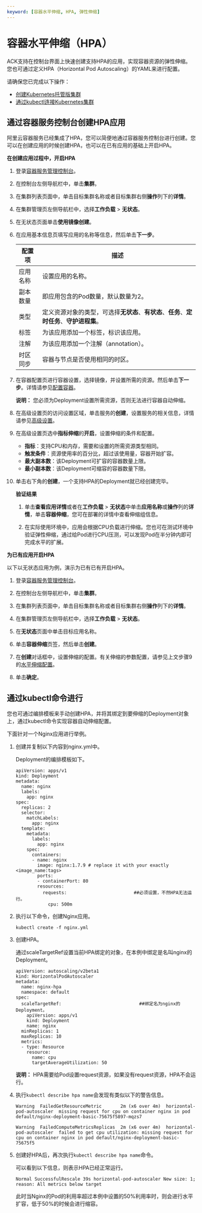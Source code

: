 ```yaml
---
keyword: [容器水平伸缩, HPA, 弹性伸缩]
---
```


# 容器水平伸缩（HPA）

ACK支持在控制台界面上快速创建支持HPA的应用，实现容器资源的弹性伸缩。您也可通过定义HPA（Horizontal Pod Autoscaling）的YAML来进行配置。

请确保您已完成以下操作：

-   [创建Kubernetes托管版集群](/intl.zh-CN/Kubernetes集群用户指南/集群/创建集群/创建Kubernetes托管版集群.md)
-   [通过kubectl连接Kubernetes集群](/intl.zh-CN/Kubernetes集群用户指南/集群/连接集群/通过kubectl连接Kubernetes集群.md)

## 通过容器服务控制台创建HPA应用

阿里云容器服务已经集成了HPA，您可以简便地通过容器服务控制台进行创建。您可以在创建应用的时候创建HPA，也可以在已有应用的基础上开启HPA。

**在创建应用过程中，开启HPA**

1.  登录[容器服务管理控制台](https://cs.console.aliyun.com)。

2.  在控制台左侧导航栏中，单击**集群**。

3.  在集群列表页面中，单击目标集群名称或者目标集群右侧**操作**列下的**详情**。

4.  在集群管理页左侧导航栏中，选择**工作负载** \> **无状态**。

5.  在无状态页面单击**使用镜像创建**。

6.  在应用基本信息页填写应用的名称等信息，然后单击**下一步**。

    |配置项|描述|
    |---|--|
    |应用名称|设置应用的名称。|
    |副本数量|即应用包含的Pod数量，默认数量为2。|
    |类型|定义资源对象的类型，可选择**无状态**、**有状态**、**任务**、**定时任务**、**守护进程集**。|
    |标签|为该应用添加一个标签，标识该应用。|
    |注解|为该应用添加一个注解（annotation）。|
    |时区同步|容器与节点是否使用相同的时区。|

7.  在容器配置页进行容器设置，选择镜像，并设置所需的资源。然后单击**下一步**。详情请参见[配置容器](/intl.zh-CN/Kubernetes集群用户指南/应用/工作负载/创建无状态工作负载Deployment.md)。

    **说明：** 您必须为Deployment设置所需资源，否则无法进行容器自动伸缩。

8.  在高级设置页的访问设置区域，单击服务的**创建**，设置服务的相关信息，详情请参见[高级设置](/intl.zh-CN/Kubernetes集群用户指南/应用/工作负载/创建无状态工作负载Deployment.md)。

9.  在高级设置页选中**指标伸缩**的**开启**，设置伸缩的条件和配置。

    -   **指标**：支持CPU和内存，需要和设置的所需资源类型相同。
    -   **触发条件**：资源使用率的百分比，超过该使用量，容器开始扩容。
    -   **最大副本数**：该Deployment可扩容的容器数量上限。
    -   **最小副本数**：该Deployment可缩容的容器数量下限。
10. 单击右下角的**创建**，一个支持HPA的Deployment就已经创建完毕。

    **验证结果**

    1.  单击**查看应用详情**或者在**工作负载** \> **无状态**中单击**应用名称**或**操作**列的**详情**，单击**容器伸缩**，您可在部署的详情中查看伸缩组信息。

    2.  在实际使用环境中，应用会根据CPU负载进行伸缩。您也可在测试环境中验证弹性伸缩，通过给Pod进行CPU压测，可以发现Pod在半分钟内即可完成水平的扩展。

**为已有应用开启HPA**

以下以无状态应用为例，演示为已有已有开启HPA。

1.  登录[容器服务管理控制台](https://cs.console.aliyun.com)。

2.  在控制台左侧导航栏中，单击**集群**。

3.  在集群列表页面中，单击目标集群名称或者目标集群右侧**操作**列下的**详情**。

4.  在集群管理页左侧导航栏中，选择**工作负载** \> **无状态**。

5.  在**无状态**页面中单击目标应用名称。

6.  单击**容器伸缩**页签，然后单击**创建**。

7.  在**创建**对话框中，设置伸缩的配置。有关伸缩的参数配置，请参见上文步骤9的[水平伸缩配置](#step_wto_syh_7s4)。

8.  单击**确定**。


## 通过kubectl命令进行

您也可通过编排模板来手动创建HPA，并将其绑定到要伸缩的Deployment对象上，通过kubectl命令实现容器自动伸缩配置。

下面针对一个Nginx应用进行举例。

1.  创建并复制以下内容到nginx.yml中。

    Deployment的编排模板如下。

    ```
    apiVersion: apps/v1 
    kind: Deployment
    metadata:
      name: nginx
      labels:
        app: nginx
    spec:
      replicas: 2
      selector:
        matchLabels:
          app: nginx  
      template:
        metadata:
          labels:
            app: nginx
        spec:
          containers:
          - name: nginx
            image: nginx:1.7.9 # replace it with your exactly <image_name:tags>
            ports:
            - containerPort: 80
            resources:
              requests:                         ##必须设置，不然HPA无法运行。
                cpu: 500m
    ```

2.  执行以下命令，创建Nginx应用。

    ```
    kubectl create -f nginx.yml
    ```

3.  创建HPA。

    通过scaleTargetRef设置当前HPA绑定的对象，在本例中绑定是名叫nginx的Deployment。

    ```
    apiVersion: autoscaling/v2beta1
    kind: HorizontalPodAutoscaler
    metadata:
      name: nginx-hpa
      namespace: default
    spec:
      scaleTargetRef:                             ##绑定名为nginx的Deployment。
        apiVersion: apps/v1
        kind: Deployment
        name: nginx
      minReplicas: 1
      maxReplicas: 10
      metrics:
      - type: Resource
        resource:
          name: cpu
          targetAverageUtilization: 50
    ```

    **说明：** HPA需要给Pod设置request资源，如果没有request资源，HPA不会运行。

4.  执行`kubectl describe hpa name`会发现有类似以下的警告信息。

    ```
    Warning  FailedGetResourceMetric       2m (x6 over 4m)  horizontal-pod-autoscaler  missing request for cpu on container nginx in pod default/nginx-deployment-basic-75675f5897-mqzs7
    
    Warning  FailedComputeMetricsReplicas  2m (x6 over 4m)  horizontal-pod-autoscaler  failed to get cpu utilization: missing request for cpu on container nginx in pod default/nginx-deployment-basic-75675f5
    ```

5.  创建好HPA后，再次执行`kubectl describe hpa name`命令。

    可以看到以下信息，则表示HPA已经正常运行。

    ```
    Normal SuccessfulRescale 39s horizontal-pod-autoscaler New size: 1; reason: All metrics below target
    ```

    此时当Nginx的Pod的利用率超过本例中设置的50%利用率时，则会进行水平扩容，低于50%的时候会进行缩容。



